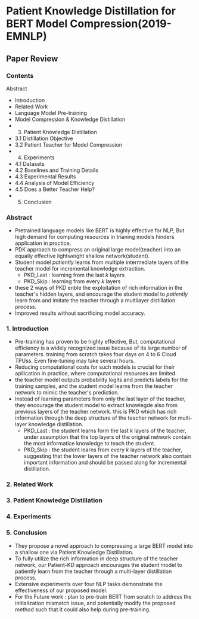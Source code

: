 # Patient Knowledge Distillation for BERT Model Compression(2019-EMNLP)
## Paper Review

### **Contents**

Abstract
* Introduction
* Related Work
* Language Model Pre-training
* Model Compression & Knowledge Distillation
* 3. Patient Knowledge Distillation
* 3.1 Distillation Objective
* 3.2 Patient Teacher for Model Compression
* 4. Experiments
* 4.1 Datasets
* 4.2 Baselines and Training Details
* 4.3 Experimental Results
* 4.4 Analysis of Model Efficiency
* 4.5 Does a Better Teacher Help?
* 5. Conclusion




### **Abstract**
 * Pretrained language models like BERT is highly effective for NLP, But high demand for computing resources in trianing models hinders application in proctice.
 * PDK approach to compress an original large model(teacher) into an equally effective lightweight shallow network(student).
 * Student model *patiently* learns from multiple intermediate layers of the teacher model for incremental knowledge extraction.
   - PKD_Last : learning from the last *k* layers
   - PKD_Skip : learning from every *k* layers
* these 2 ways of PKD enble the exploitation of rich information in the teacher's hidden layers, and encourage the student model to *patiently* learn from and imitate the teacher through a multilayer distillation process.
* Improved results without sacrificing model accuracy.

### **1. Introduction**
  *  Pre-training has proven to be highly effective, But, computational efficiency is a widely recognized issue because of its large number of parameters. training from scratch takes four days on 4 to 6 Cloud TPUss. Even fine-tuning may take several hours.
  * Reducing computational costs for such models is crucial for their apllication in practice, where computational resources are limited.
  * the teacher model outputs probability logits and predicts labels for the training samples, and the student model learns from the teacher network to mimic the teacher's prediction.
  * Instead of learning parameters from only the last layer of the teacher, they encourage the student model to extract knowlegde also from previous layers of the teacher network. this is PKD which has rich information through the deep structure of the teacher network for multi-layer knowledge distillation.
    - PKD_Last : the student learns form the last *k* layers of the teacher, under assumption that the top layers of the original network contain the most informatice knowledge to teach the student.
    - PKD_Skip : the student learns from every *k* layers of the teacher, suggesting that the lower layers of the teacher network also contain important information and should be passed along for incremental distillation.
### **2. Related Work**
### **3. Patient Knowledge Distillation**
### **4. Experiments**
### **5. Conclusion** 
   * They propose a novel approach to compressing a large BERT model into a shallow one via Patient Knowledge Distillation.
   * To fully utilize the rich information in deep structure of the teacher network, our Patient-KD approach encourages the student model to patiently learn from the teacher through a multi-layer distillation process.
   * Extensive experiments over four NLP tasks demonstrate the effectiveness of our proposed model.
   * For the Future work : plan to pre-train BERT from scratch to address the initialization mismatch issue, and potentially modify the proposed method such that it could also help during pre-training.
